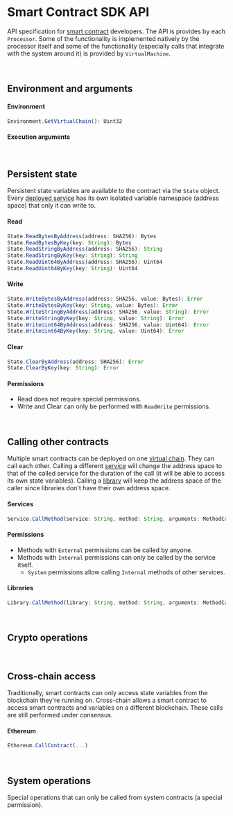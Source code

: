 # Smart Contract SDK API

API specification for [smart contract](../../../terminology.md) developers. The API is provides by each `Processor`. Some of the functionality is implemented natively by the processor itself and some of the functionality (especially calls that integrate with the system around it) is provided by `VirtualMachine`.

&nbsp;
## Environment and arguments

#### Environment

```ts
Environment.GetVirtualChain(): Uint32
```

#### Execution arguments

&nbsp;
## Persistent state

Persistent state variables are available to the contract via the `State` object. Every [deployed service](../../../terminology.md) has its own isolated variable namespace (address space) that only it can write to.

#### Read

```ts
State.ReadBytesByAddress(address: SHA256): Bytes
State.ReadBytesByKey(key: String): Bytes
State.ReadStringByAddress(address: SHA256): String
State.ReadStringByKey(key: String): String
State.ReadUint64ByAddress(address: SHA256): Uint64
State.ReadUint64ByKey(key: String): Uint64
```

#### Write

```ts
State.WriteBytesByAddress(address: SHA256, value: Bytes): Error
State.WriteBytesByKey(key: String, value: Bytes): Error
State.WriteStringByAddress(address: SHA256, value: String): Error
State.WriteStringByKey(key: String, value: String): Error
State.WriteUint64ByAddress(address: SHA256, value: Uint64): Error
State.WriteUint64ByKey(key: String, value: Uint64): Error
```

#### Clear

```ts
State.ClearByAddress(address: SHA256): Error
State.ClearByKey(key: String): Error
```

#### Permissions
* Read does not require special permissions.
* Write and Clear can only be performed with `ReadWrite` permissions.

&nbsp;
## Calling other contracts

Multiple smart contracts can be deployed on one [virtual chain](../../../terminology.md). They can call each other. Calling a different [service](../../../terminology.md) will change the address space to that of the called service for the duration of the call (it will be able to access its own state variables). Calling a [library](../../../terminology.md) will keep the address space of the caller since libraries don't have their own address space.

#### Services

```ts
Service.CallMethod(service: String, method: String, arguments: MethodCallArguments): MethodCallResult
```

#### Permissions
* Methods with `External` permissions can be called by anyone.
* Methods with `Internal` permissions can only be called by the service itself.
  * `System` permissions allow calling `Internal` methods of other services.

#### Libraries

```ts
Library.CallMethod(library: String, method: String, arguments: MethodCallArguments): MethodCallResult
```

&nbsp;
## Crypto operations

&nbsp;
## Cross-chain access

Traditionally, smart contracts can only access state variables from the blockchain they're running on. Cross-chain allows a smart contract to access smart contracts and variables on a different blockchain. These calls are still performed under consensus.

#### Ethereum

```ts
Ethereum.CallContract(...)
```

&nbsp;
## System operations

Special operations that can only be called from system contracts (a special permission).

